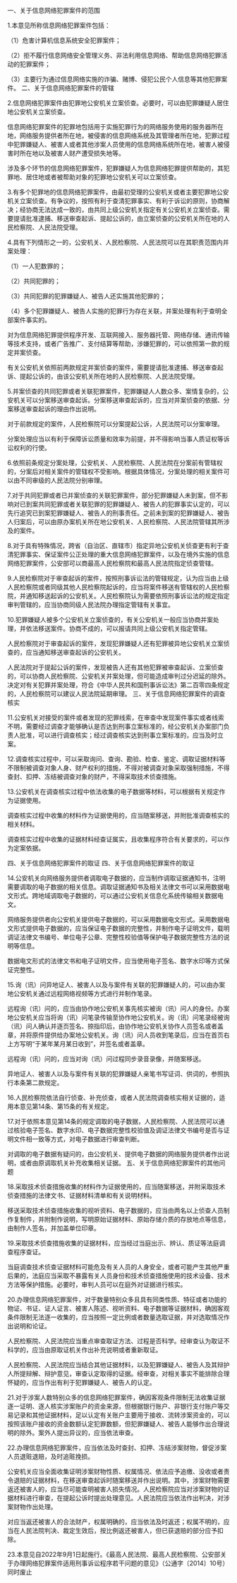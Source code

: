 一、关于信息网络犯罪案件的范围

1.本意见所称信息网络犯罪案件包括：

（1）危害计算机信息系统安全犯罪案件；

（2）拒不履行信息网络安全管理义务、非法利用信息网络、帮助信息网络犯罪活动的犯罪案件；

（3）主要行为通过信息网络实施的诈骗、赌博、侵犯公民个人信息等其他犯罪案件。
二、关于信息网络犯罪案件的管辖

2.信息网络犯罪案件由犯罪地公安机关立案侦查。必要时，可以由犯罪嫌疑人居住地公安机关立案侦查。

信息网络犯罪案件的犯罪地包括用于实施犯罪行为的网络服务使用的服务器所在地，网络服务提供者所在地，被侵害的信息网络系统及其管理者所在地，犯罪过程中犯罪嫌疑人、被害人或者其他涉案人员使用的信息网络系统所在地，被害人被侵害时所在地以及被害人财产遭受损失地等。

涉及多个环节的信息网络犯罪案件，犯罪嫌疑人为信息网络犯罪提供帮助的，其犯罪地、居住地或者被帮助对象的犯罪地公安机关可以立案侦查。

3.有多个犯罪地的信息网络犯罪案件，由最初受理的公安机关或者主要犯罪地公安机关立案侦查。有争议的，按照有利于查清犯罪事实、有利于诉讼的原则，协商解决；经协商无法达成一致的，由共同上级公安机关指定有关公安机关立案侦查。需要提请批准逮捕、移送审查起诉、提起公诉的，由立案侦查的公安机关所在地的人民检察院、人民法院受理。

4.具有下列情形之一的，公安机关、人民检察院、人民法院可以在其职责范围内并案处理：

（1）一人犯数罪的；

（2）共同犯罪的；

（3）共同犯罪的犯罪嫌疑人、被告人还实施其他犯罪的；

（4）多个犯罪嫌疑人、被告人实施的犯罪行为存在关联，并案处理有利于查明全部案件事实的。

对为信息网络犯罪提供程序开发、互联网接入、服务器托管、网络存储、通讯传输等技术支持，或者广告推广、支付结算等帮助，涉嫌犯罪的，可以依照第一款的规定并案侦查。

有关公安机关依照前两款规定并案侦查的案件，需要提请批准逮捕、移送审查起诉、提起公诉的，由该公安机关所在地的人民检察院、人民法院受理。

5.并案侦查的共同犯罪或者关联犯罪案件，犯罪嫌疑人人数众多、案情复杂的，公安机关可以分案移送审查起诉。分案移送审查起诉的，应当对并案侦查的依据、分案移送审查起诉的理由作出说明。

对于前款规定的案件，人民检察院可以分案提起公诉，人民法院可以分案审理。

分案处理应当以有利于保障诉讼质量和效率为前提，并不得影响当事人质证权等诉讼权利的行使。

6.依照前条规定分案处理，公安机关、人民检察院、人民法院在分案前有管辖权的，分案后对相关案件的管辖权不受影响。根据具体情况，分案处理的相关案件可以由不同审级的人民法院分别审理。

7.对于共同犯罪或者已并案侦查的关联犯罪案件，部分犯罪嫌疑人未到案，但不影响对已到案共同犯罪或者关联犯罪的犯罪嫌疑人、被告人的犯罪事实认定的，可以先行追究已到案犯罪嫌疑人、被告人的刑事责任。之前未到案的犯罪嫌疑人、被告人归案后，可以由原办案机关所在地公安机关、人民检察院、人民法院管辖其所涉及的案件。

8.对于具有特殊情况，跨省（自治区、直辖市）指定异地公安机关侦查更有利于查清犯罪事实、保证案件公正处理的重大信息网络犯罪案件，以及在境外实施的信息网络犯罪案件，公安部可以商最高人民检察院和最高人民法院指定侦查管辖。

9.人民检察院对于审查起诉的案件，按照刑事诉讼法的管辖规定，认为应当由上级人民检察院或者同级其他人民检察院起诉的，应当将案件移送有管辖权的人民检察院，并通知移送起诉的公安机关。人民检察院认为需要依照刑事诉讼法的规定指定审判管辖的，应当协商同级人民法院办理指定管辖有关事宜。

10.犯罪嫌疑人被多个公安机关立案侦查的，有关公安机关一般应当协商并案处理，并依法移送案件。协商不成的，可以报请共同上级公安机关指定管辖。

人民检察院对于审查起诉的案件，发现犯罪嫌疑人还有犯罪被异地公安机关立案侦查的，应当通知移送审查起诉的公安机关。

人民法院对于提起公诉的案件，发现被告人还有其他犯罪被审查起诉、立案侦查的，可以协商人民检察院、公安机关并案处理，但可能造成审判过分迟延的除外。决定对有关犯罪并案处理，符合《中华人民共和国刑事诉讼法》第二百零四条规定的，人民检察院可以建议人民法院延期审理。
三、关于信息网络犯罪案件的调查核实


11.公安机关对接受的案件或者发现的犯罪线索，在审查中发现案件事实或者线索不明，需要经过调查才能够确认是否达到刑事立案标准的，经公安机关办案部门负责人批准，可以进行调查核实；经过调查核实达到刑事立案标准的，应当及时立案。

12.调查核实过程中，可以采取询问、查询、勘验、检查、鉴定、调取证据材料等不限制被调查对象人身、财产权利的措施，不得对被调查对象采取强制措施，不得查封、扣押、冻结被调查对象的财产，不得采取技术侦查措施。

13.公安机关在调查核实过程中依法收集的电子数据等材料，可以根据有关规定作为证据使用。

调查核实过程中收集的材料作为证据使用的，应当随案移送，并附批准调查核实的相关材料。

调查核实过程中收集的证据材料经查证属实，且收集程序符合有关要求的，可以作为定案依据。

四、关于信息网络犯罪案件的取证
四、关于信息网络犯罪案件的取证


14.公安机关向网络服务提供者调取电子数据的，应当制作调取证据通知书，注明需要调取的电子数据的相关信息。调取证据通知书及相关法律文书可以采用数据电文形式。跨地域调取电子数据的，可以通过公安机关信息化系统传输相关数据电文。

网络服务提供者向公安机关提供电子数据的，可以采用数据电文形式。采用数据电文形式提供电子数据的，应当保证电子数据的完整性，并制作电子证明文件，载明调证法律文书编号、单位电子公章、完整性校验值等保护电子数据完整性方法的说明等信息。

数据电文形式的法律文书和电子证明文件，应当使用电子签名、数字水印等方式保证完整性。

15.询（讯）问异地证人、被害人以及与案件有关联的犯罪嫌疑人的，可以由办案地公安机关通过远程网络视频等方式进行并制作笔录。

远程询（讯）问的，应当由协作地公安机关事先核实被询（讯）问人的身份。办案地公安机关应当将询（讯）问笔录传输至协作地公安机关。询（讯）问笔录经被询（讯）问人确认并逐页签名、捺指印后，由协作地公安机关协作人员签名或者盖章，并将原件提供给办案地公安机关。询（讯）问人员收到笔录后，应当在首页右上方写明“于某年某月某日收到”，并签名或者盖章。

远程询（讯）问的，应当对询（讯）问过程同步录音录像，并随案移送。

异地证人、被害人以及与案件有关联的犯罪嫌疑人亲笔书写证词、供词的，参照执行本条第二款规定。

16.人民检察院依法自行侦查、补充侦查，或者人民法院调查核实相关证据的，适用本意见第14条、第15条的有关规定。

17.对于依照本意见第14条的规定调取的电子数据，人民检察院、人民法院可以通过核验电子签名、数字水印、电子数据完整性校验值及调证法律文书编号是否与证明文件相一致等方式，对电子数据进行审查判断。

对调取的电子数据有疑问的，由公安机关、提供电子数据的网络服务提供者作出说明，或者由原调取机关补充收集相关证据。
五、关于信息网络犯罪案件的其他问题


18.采取技术侦查措施收集的材料作为证据使用的，应当随案移送，并附采取技术侦查措施的法律文书、证据材料清单和有关说明材料。

移送采取技术侦查措施收集的视听资料、电子数据的，应当由两名以上侦查人员制作复制件，并附制作说明，写明原始证据材料、原始存储介质的存放地点等信息，由制作人签名，并加盖单位印章。

19.采取技术侦查措施收集的证据材料，应当经过当庭出示、辨认、质证等法庭调查程序查证。

当庭调查技术侦查证据材料可能危及有关人员的人身安全，或者可能产生其他严重后果的，法庭应当采取不暴露有关人员身份和技术侦查措施使用的技术设备、技术方法等保护措施。必要时，审判人员可以在庭外对证据进行核实。

20.办理信息网络犯罪案件，对于数量特别众多且具有同类性质、特征或者功能的物证、书证、证人证言、被害人陈述、视听资料、电子数据等证据材料，确因客观条件限制无法逐一收集的，应当按照一定比例或者数量选取证据，并对选取情况作出说明和论证。

人民检察院、人民法院应当重点审查取证方法、过程是否科学。经审查认为取证不科学的，应当由原取证机关作出补充说明或者重新取证。

人民检察院、人民法院应当结合其他证据材料，以及犯罪嫌疑人、被告人及其辩护人所提辩解、辩护意见，审查认定取得的证据。经审查，对相关事实不能排除合理怀疑的，应当作出有利于犯罪嫌疑人、被告人的认定。

21.对于涉案人数特别众多的信息网络犯罪案件，确因客观条件限制无法收集证据逐一证明、逐人核实涉案账户的资金来源，但根据银行账户、非银行支付账户等交易记录和其他证据材料，足以认定有关账户主要用于接收、流转涉案资金的，可以按照该账户接收的资金数额认定犯罪数额，但犯罪嫌疑人、被告人能够作出合理说明的除外。案外人提出异议的，应当依法审查。

22.办理信息网络犯罪案件，应当依法及时查封、扣押、冻结涉案财物，督促涉案人员退赃退赔，及时追赃挽损。

公安机关应当全面收集证明涉案财物性质、权属情况、依法应予追缴、没收或者责令退赔的证据材料，在移送审查起诉时随案移送并作出说明。其中，涉案财物需要返还被害人的，应当尽可能查明被害人损失情况。人民检察院应当对涉案财物的证据材料进行审查，在提起公诉时提出处理意见。人民法院应当依法作出判决，对涉案财物作出处理。

对应当返还被害人的合法财产，权属明确的，应当依法及时返还；权属不明的，应当在人民法院判决、裁定生效后，按比例返还被害人，但已获退赔的部分应予扣除。

23.本意见自2022年9月1日起施行。《最高人民法院、最高人民检察院、公安部关于办理网络犯罪案件适用刑事诉讼程序若干问题的意见》（公通字〔2014〕10号）同时废止